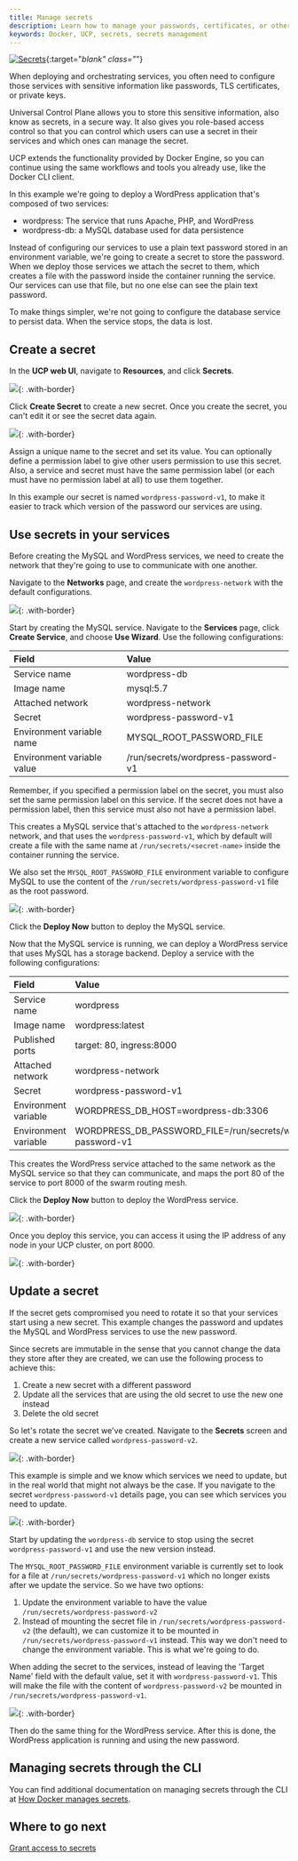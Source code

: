 ```yaml
---
title: Manage secrets
description: Learn how to manage your passwords, certificates, or other secrets in a secure way with Docker Datacenter
keywords: Docker, UCP, secrets, secrets management
---
```


[![Secrets](../../images/secrets_video.png)](https://www.youtube.com/watch?v=8CaiJ9uZEk8 "Working with Secrets"){:target="_blank" class="_"}

When deploying and orchestrating services, you often need to configure those
services with sensitive information like passwords, TLS certificates, or
private keys.

Universal Control Plane allows you to store this sensitive information, also
know as secrets, in a secure way. It also gives you role-based access control
so that you can control which users can use a secret in their services
and which ones can manage the secret.

UCP extends the functionality provided by Docker Engine, so you can continue
using the same workflows and tools you already use, like the Docker CLI client.

<!-- todo: add link when 1.13 is available [Learn how to use secrets with Docker](/engine/swarm/secrets/) -->

In this example we're going to deploy a WordPress application that's composed of
two services:

* wordpress: The service that runs Apache, PHP, and WordPress
* wordpress-db: a MySQL database used for data persistence

Instead of configuring our services to use a plain text password stored in an
environment variable, we're going to create a secret to store the password.
When we deploy those services we attach the secret to them, which creates
a file with the password inside the container running the service. Our services
can use that file, but no one else can see the
plain text password.

To make things simpler, we're not going to configure the database service to
persist data. When the service stops, the data is lost.

## Create a secret

In the **UCP web UI**, navigate to **Resources**, and click **Secrets**.

![](../../images/manage-secrets-1.png){: .with-border}

Click **Create Secret** to create a new secret. Once you create the secret,
you can't edit it or see the secret data again.

![](../../images/manage-secrets-2.png){: .with-border}

Assign a unique name to the secret and set its value. You can optionally define
a permission label to give other users permission to use this secret. Also,
a service and secret must have the same permission label (or each
must have no permission label at all) to use them together.

In this example our secret is named `wordpress-password-v1`, to make it easier
to track which version of the password our services are using.


## Use secrets in your services

Before creating the MySQL and WordPress services, we need to create the network
that they're going to use to communicate with one another.

Navigate to the **Networks** page, and create the `wordpress-network` with the
default configurations.

![](../../images/manage-secrets-3.png){: .with-border}

Start by creating the MySQL service. Navigate to the **Services** page, click
**Create Service**, and choose **Use Wizard**. Use the following configurations:

| Field                      | Value                              |
|:---------------------------|:-----------------------------------|
| Service name               | wordpress-db                       |
| Image name                 | mysql:5.7                          |
| Attached network           | wordpress-network                  |
| Secret                     | wordpress-password-v1              |
| Environment variable name  | MYSQL_ROOT_PASSWORD_FILE           |
| Environment variable value | /run/secrets/wordpress-password-v1 |

Remember, if you specified a permission label on the secret, you must also set
the same permission label on this service. If the secret does not have a
permission label, then this service must also not have a permission label.

This creates a MySQL service that's attached to the `wordpress-network` network,
and that uses the `wordpress-password-v1`, which by default will create a file
with the same name at `/run/secrets/<secret-name>` inside the container running
the service.

We also set the `MYSQL_ROOT_PASSWORD_FILE` environment variable to configure
MySQL to use the content of the `/run/secrets/wordpress-password-v1` file as
the root password.

![](../../images/manage-secrets-4.png){: .with-border}

Click the **Deploy Now** button to deploy the MySQL service.

Now that the MySQL service is running, we can deploy a WordPress service that
uses MySQL has a storage backend. Deploy a service with the following
configurations:

| Field                | Value                                                         |
|:---------------------|:--------------------------------------------------------------|
| Service name         | wordpress                                                     |
| Image name           | wordpress:latest                                              |
| Published ports      | target: 80, ingress:8000                                      |
| Attached network     | wordpress-network                                             |
| Secret               | wordpress-password-v1              						   |
| Environment variable | WORDPRESS_DB_HOST=wordpress-db:3306                           |
| Environment variable | WORDPRESS_DB_PASSWORD_FILE=/run/secrets/wordpress-password-v1 |

This creates the WordPress service attached to the same network as the MySQL
service so that they can communicate, and maps the port 80 of the service to
port 8000 of the swarm routing mesh.

Click the **Deploy Now** button to deploy the WordPress service.

![](../../images/manage-secrets-5.png){: .with-border}

Once you deploy this service, you can access it using the
IP address of any node in your UCP cluster, on port 8000.

![](../../images/manage-secrets-6.png){: .with-border}

## Update a secret

If the secret gets compromised you need to rotate it so that your services
start using a new secret. This example changes the password and updates the
MySQL and WordPress services to use the new password.

Since secrets are immutable in the sense that you cannot change the data
they store after they are created, we can use the following process to achieve
this:

1. Create a new secret with a different password
2. Update all the services that are using the old secret to use the new one
instead
3. Delete the old secret

So let's rotate the secret we've created. Navigate to the **Secrets** screen
and create a new service called `wordpress-password-v2`.

![](../../images/manage-secrets-7.png){: .with-border}

This example is simple and we know which services we need to update, but in the
real world that might not always be the case.
If you navigate to the secret `wordpress-password-v1` details page, you can
see which services you need to update.

![](../../images/manage-secrets-8.png){: .with-border}

Start by updating the `wordpress-db` service to stop using the secret
`wordpress-password-v1` and use the new version instead.

The `MYSQL_ROOT_PASSWORD_FILE` environment variable is currently set to look for
a file at `/run/secrets/wordpress-password-v1` which no longer exists after we
update the service. So we have two options:

1. Update the environment variable to have the value
`/run/secrets/wordpress-password-v2`
2. Instead of mounting the secret file in `/run/secrets/wordpress-password-v2`
(the default), we can customize it to be mounted in `/run/secrets/wordpress-password-v1`
instead. This way we don't need to change the environment variable. This is
what we're going to do.

When adding the secret to the services, instead of leaving the 'Target Name'
field with the default value, set it with `wordpress-password-v1`. This will make
the file with the content of `wordpress-password-v2` be mounted in
`/run/secrets/wordpress-password-v1`.

![](../../images/manage-secrets-9.png){: .with-border}

Then do the same thing for the WordPress service. After this is done, the
WordPress application is running and using the new password.

## Managing secrets through the CLI

You can find additional documentation on managing secrets through the CLI at [How Docker manages secrets](/engine/swarm/secrets/#read-more-about-docker-secret-commands).

## Where to go next

[Grant access to secrets](grant-revoke-access.md)
